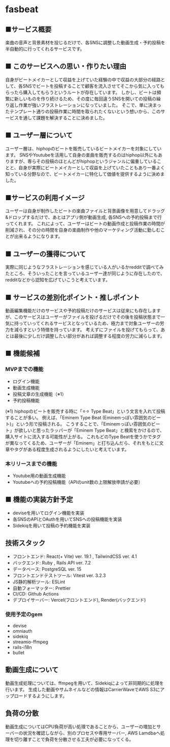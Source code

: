 # fasbeat
## ■サービス概要
楽曲の音声と背景素材を投じるだけで、各SNSに調整した動画生成・予約投稿を半自動的に行ってくれるサービスです。


## ■ このサービスへの思い・作りたい理由
自身がビートメイカーとして収益を上げていた経験の中で収益の大部分の経路として、各SNSでビートを投稿することで顧客を流入させてそこから気に入ってもらったら購入してもらうというルートが存在しています。
しかし、ビートは頻繁に新しいものを作り続けるため、その度に毎回違うSNSを開いての投稿の繰り返し作業が強いフラストレーションになっていました。
そこで、単に決まったテンプレート通りの投稿作業に時間を取られたくないという想いから、このサービスを通して課題を解決することに決めました。

## ■ ユーザー層について
ユーザー層は、hiphopのビートを販売しているビートメイカーを対象にしています。
SNSやYoutubeを活用して自身の楽曲を販売するのはhiphop以外にもありますが、専らその投稿のほとんどがhiphopというジャンルに偏重していることと、自身が実際にビートメイカーとして収益を上げていたこともあり一番よく知っている分野なので、ビートメイカーに特化して価値を提供するように決めました。

## ■サービスの利用イメージ
ユーザーは自身が制作したビートの楽曲ファイルと背景画像を用意してドラッグ&ドロップするだけで、あとはアプリ側が動画生成, 各SNSへの予約投稿まで行ってくれます。
これによって、ユーザーはビートの動画作成と投稿作業の時間が削減され、その分の時間を自身の楽曲制作や他のマーケティング活動に勤しむことが出来るようになります。


## ■ ユーザーの獲得について
実際に同じようなフラストレーションを感じている人がいるかredditで調べてみたところ、そういったことを言っているユーザー達が同じように存在したので、redditなどから認知を広げていこうと考えています。

## ■ サービスの差別化ポイント・推しポイント
動画編集機能だけのサービスや予約投稿だけのサービスは従来にも存在しますが、このサービスはユーザーがファイルを投げるだけでその後を投稿状態まで一気に持っていってくれるサービスとなっているため、極力まで対象ユーザーの労力を減らすという特徴を持っています。
考えずにファイルを投げてもらって、あとは最後に少しだけ調整したい部分があれば調整する程度の労力に減らします。

## ■ 機能候補
### MVPまでの機能
- ログイン機能
- 動画生成機能
- 投稿文章の生成機能（※1）
- 予約投稿機能

(※1) hiphopのビートを販売する時に「⚪︎⚪︎ Type Beat」という文言を入れて投稿することが多い。 例えば、「Eminem Type Beat (Eminemっぽい雰囲気のビート)」という形で投稿される。 こうすることで、「Eminemっぽい雰囲気のビート」が欲しいと思ったラッパーが「Eminem Type Beat」と検索をかけるので、購入サイトに流入する可能性が上がる。 これもどのType Beatを使うかでタグが異なってくるため、ユーザーが「Eminem」と打ち込んだら、それをもとに文章やタグがある程度生成されるようにしたいと考えています。

### 本リリースまでの機能
- Youtube用の動画生成機能
- Youtubeへの予約投稿機能（APIのunit数の上限解放申請が必要）


## ■ 機能の実装方針予定
- deviseを用いてログイン機能を実装
- 各SNSのAPIとOAuthを用いてSNSへの投稿機能を実装
- Sidekiqを用いて投稿の予約機能を実装

## 技術スタック
- フロントエンド: React(+ Vite) ver. 19.1 , TailwindCSS ver. 4.1
- バックエンド: Ruby , Rails API ver. 7.2
- データベース: PostgreSQL ver. 15
- フロントエンドテストツール: Vitest ver. 3.2.3
- JS静的解析ツール: ESLint
- 自動フォーマッター: Prettier
- CI/CD: Github Actions
- デプロイサーバー: Vercel(フロントエンド), Render(バックエンド)

### 使用予定のgem
- devise
- omniauth
- sidekiq
- streamio-ffmpeg
- rails-i18n
- bullet

## 動画生成について
動画生成処理については、ffmpegを用いて、Sidekiqによって非同期的に処理を行います。
生成した動画やサムネイルなどの情報はCarrierWaveでAWS S3にアップロードするようにします。

## 負荷の分散
動画生成についてはCPU負荷が高い処理であることから、ユーザーの増加とサーバーの状況を確認しながら、別のプロセスや専用サーバー, AWS Lamdbaへ処理を切り離すことで負荷を分散させる工夫が必要になってくる。